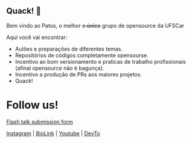 ## Quack! 👋

Bem vindo ao Patos, o melhor <strike>e único</strike> grupo de opensource da UFSCar

Aqui você vai encontrar:
- Aulões e preparações de diferentes temas.
- Repositórios de códigos completamente opensourse.
- Incentivo ao bom versionamento e praticas de trabalho profissionais (afinal opensource não é bagunça).
- Incentivo a produção de PRs aos maiores projetos.
- Quack!

# Follow us!

[Flash talk submission form](https://docs.google.com/forms/d/1uaKnEJptZBz185yrvaTBXruO87Ix3qfh8LJ-g8cmKzM/edit)

[Instagram](https://www.instagram.com/patos.na.ufscar/) | [BioLink](https://bio.link/patos) | [Youtube](https://www.youtube.com/@PatosUFSCar) | [DevTo](https://dev.to/patos)
